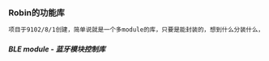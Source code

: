### Robin的功能库
~~~txt
项目于9102/8/1创建，简单说就是一个多module的库，只要是能封装的，想到什么分装什么，没有那么多为什么。
~~~
##### BLE module - 蓝牙模块控制库